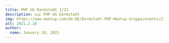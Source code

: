 ```yaml
---
title: PHP UG Darmstadt 1/21
description: 🇩🇪 PHP UG Darmstadt
img: https://www.meetup.com/de-DE/Darmstadt-PHP-Meetup-Gruppe/events/275064690/
alt: 2021.2.10
author:
  name: January 10, 2021
---
```


